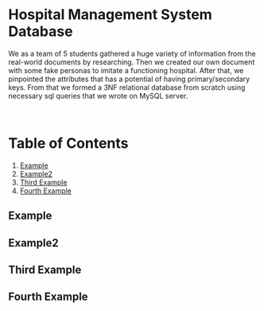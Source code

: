 # Hospital Management System Database

<p>We as a team of 5 students gathered a huge variety of information from the real-world documents by researching. Then we created our own document with some fake personas to imitate a functioning hospital. After that, we pinpointed the attributes that has a potential of having primary/secondary keys. From that we formed a 3NF relational database from scratch using necessary sql queries that we wrote on MySQL server.</p>
<br>



# Table of Contents
1. [Example](#example)
2. [Example2](#example2)
3. [Third Example](#third-example)
4. [Fourth Example](#fourth-example)


## Example
## Example2
## Third Example
## Fourth Example